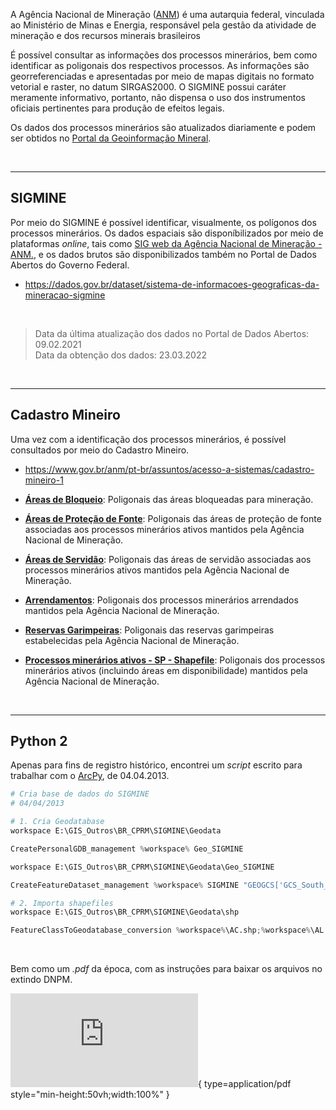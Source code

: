 A Agência Nacional de Mineração ([ANM](https://www.gov.br/anm/pt-br)) é uma autarquia federal, vinculada ao Ministério de Minas e Energia, responsável pela gestão da atividade de mineração e dos recursos minerais brasileiros

É possível consultar as informações dos processos minerários, bem como identificar as poligonais dos respectivos processos. As informações são georreferenciadas e apresentadas por meio de mapas digitais no formato vetorial e raster, no datum SIRGAS2000. O SIGMINE possui caráter meramente informativo, portanto, não dispensa o uso dos instrumentos oficiais pertinentes para produção de efeitos legais.

Os dados dos processos minerários são atualizados diariamente e podem ser obtidos no [Portal da Geoinformação Mineral](https://geo.anm.gov.br/portal/home/index.html).

<br>

---

## SIGMINE

Por meio do SIGMINE é possível identificar, visualmente, os polígonos dos processos minerários.
Os dados espaciais são disponíbilizados por meio de plataformas _online_, tais como [SIG web da Agência Nacional de Mineração - ANM.](https://geo.anm.gov.br/portal/home/item.html?id=6a8f5ccc4b6a4c2bba79759aa952d908), e os dados brutos são disponibilizados também no Portal de Dados Abertos do Governo Federal.

- https://dados.gov.br/dataset/sistema-de-informacoes-geograficas-da-mineracao-sigmine

<br>

> Data da última atualização dos dados no Portal de Dados Abertos: 09.02.2021
> <br>
> Data da obtenção dos dados: 23.03.2022

<br>

---

## Cadastro Mineiro

Uma vez com a identificação dos processos minerários, é possível consultados por meio do Cadastro Mineiro.

- https://www.gov.br/anm/pt-br/assuntos/acesso-a-sistemas/cadastro-mineiro-1

- [**Áreas de Bloqueio**](https://dados.gov.br/dataset/sistema-de-informacoes-geograficas-da-mineracao-sigmine/resource/5875be87-a457-4bfc-8981-80ef942a588f): Poligonais das áreas bloqueadas para mineração.
- [**Áreas de Proteção de Fonte**](https://dados.gov.br/dataset/sistema-de-informacoes-geograficas-da-mineracao-sigmine/resource/8d35a5b5-10e1-4d7c-9ec2-d3396d478d05): Poligonais das áreas de proteção de fonte associadas aos processos minerários ativos mantidos pela Agência Nacional de Mineração.
- [**Áreas de Servidão**](https://dados.gov.br/dataset/sistema-de-informacoes-geograficas-da-mineracao-sigmine/resource/aa7fcff4-de14-493a-b918-e746c5c4504b): Poligonais das áreas de servidão associadas aos processos minerários ativos mantidos pela Agência Nacional de Mineração.
- [**Arrendamentos**](https://dados.gov.br/dataset/sistema-de-informacoes-geograficas-da-mineracao-sigmine/resource/aa70cea0-9ecb-4ae3-bb19-260d07890eef): Poligonais dos processos minerários arrendados mantidos pela Agência Nacional de Mineração.
- [**Reservas Garimpeiras**](https://dados.gov.br/dataset/sistema-de-informacoes-geograficas-da-mineracao-sigmine/resource/034961a2-bd25-4790-9754-4b5e53ea2eb2): Poligonais das reservas garimpeiras estabelecidas pela Agência Nacional de Mineração.
- [**Processos minerários ativos - SP - Shapefile**](https://dados.gov.br/dataset/sistema-de-informacoes-geograficas-da-mineracao-sigmine/resource/58e10a83-0eb0-4cf2-a7ab-5941c1e8e096): Poligonais dos processos minerários ativos (incluindo áreas em disponibilidade) mantidos pela Agência Nacional de Mineração.

<br>

---

## Python 2

Apenas para fins de registro histórico, encontrei um _script_ escrito para trabalhar com o [ArcPy](https://www.esri.com/pt-br/arcgis/products/arcgis-python-libraries/libraries/arcpy), de 04.04.2013.

```python
# Cria base de dados do SIGMINE
# 04/04/2013

# 1. Cria Geodatabase
workspace E:\GIS_Outros\BR_CPRM\SIGMINE\Geodata

CreatePersonalGDB_management %workspace% Geo_SIGMINE

workspace E:\GIS_Outros\BR_CPRM\SIGMINE\Geodata\Geo_SIGMINE

CreateFeatureDataset_management %workspace% SIGMINE "GEOGCS['GCS_South_American_1969',DATUM['D_South_American_1969',SPHEROID['GRS_1967_Truncated',6378160.0,298.25]],PRIMEM['Greenwich',0.0],UNIT['Degree',0.0174532925199433]],VERTCS['WGS_1984_Geoid',VDATUM['WGS_1984_Geoid'],PARAMETER['Vertical_Shift',0.0],PARAMETER['Direction',1.0],UNIT['Meter',1.0]];-400 -400 11258999068426,2;-1043,7418235 4194304001953,12;-100000 10000;8,98312044744602E-09;0,001;0,001;IsHighPrecision"

# 2. Importa shapefiles
workspace E:\GIS_Outros\BR_CPRM\SIGMINE\Geodata\shp

FeatureClassToGeodatabase_conversion %workspace%\AC.shp;%workspace%\AL.shp;%workspace%\AM.shp;%workspace%\AP.shp;%workspace%\BA.shp;%workspace%\CE.shp;%workspace%\DF.shp;%workspace%\ES.shp;%workspace%\GO.shp;%workspace%\MA.shp;%workspace%\MG.shp;%workspace%\MS.shp;%workspace%\MT.shp;%workspace%\PA.shp;%workspace%\PB.shp;%workspace%\PE.shp;%workspace%\PI.shp;%workspace%\PR.shp;%workspace%\RJ.shp;%workspace%\RN.shp;%workspace%\RO.shp;%workspace%\RR.shp;%workspace%\RS.shp;%workspace%\SC.shp;%workspace%\SE.shp;%workspace%\SP.shp;%workspace%\TO.shp E:\GIS_Outros\BR_CPRM\SIGMINE\Geodata\Geo_SIGMINE.mdb\SIGMINE
```

<br>

Bem como um _.pdf_ da época, com as instruções para baixar os arquivos no extindo DNPM.

![Alt text](https://open-geodata.readthedocs.io/pt/latest/assets/amn/file.pdf){ type=application/pdf style="min-height:50vh;width:100%" }
